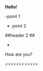 ### 
**Hello!**


-point 1 
- point 2

##header 2 ##

- 
How are you?

⚡⚡⚡⚡⚡⚡⚡⚡⚡⚡⚡⚡

<!--
**garethdavies2086/garethdavies2086** is a ✨ _special_ ✨ repository because its `README.md` (this file) appears on your GitHub profile.

Here are some ideas to get you started:

- 🔭 I’m currently working on ...
- 🌱 I’m currently learning ...
- 👯 I’m looking to collaborate on ...
- 🤔 I’m looking for help with ...
- 💬 Ask me about ...
- 📫 How to reach me: ...
- 😄 Pronouns: ...
- ⚡ Fun fact: ...


-->
